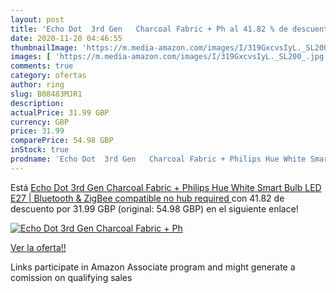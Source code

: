 ```yaml
---
layout: post
title: 'Echo Dot  3rd Gen   Charcoal Fabric + Ph al 41.82 % de descuento'
date: 2020-11-20 04:46:55
thumbnailImage: 'https://m.media-amazon.com/images/I/319GxcvsIyL._SL200_.jpg'
images: [ 'https://m.media-amazon.com/images/I/319GxcvsIyL._SL200_.jpg' ]
comments: true
category: ofertas
author: ring
slug: B08483MJR1
description:
actualPrice: 31.99 GBP
currency: GBP
price: 31.99
comparePrice: 54.98 GBP
inStock: true
prodname: 'Echo Dot  3rd Gen   Charcoal Fabric + Philips Hue White Smart Bulb LED  E27  | Bluetooth & ZigBee compatible  no hub required '
---
```


Está [Echo Dot  3rd Gen   Charcoal Fabric + Philips Hue White Smart Bulb LED  E27  | Bluetooth & ZigBee compatible  no hub required ](https://www.amazon.co.uk/dp/B08483MJR1/?tag=tolees0a-21) con 41.82 de descuento por 31.99 GBP (original: 54.98 GBP) en el siguiente enlace!

[![Echo Dot  3rd Gen   Charcoal Fabric + Ph](https://m.media-amazon.com/images/I/319GxcvsIyL._SL200_.jpg)](https://www.amazon.co.uk/dp/B08483MJR1/?tag=tolees0a-21)

[Ver la oferta!!](https://www.amazon.co.uk/dp/B08483MJR1/?tag=tolees0a-21)

Links participate in Amazon Associate program and might generate a comission on qualifying sales


